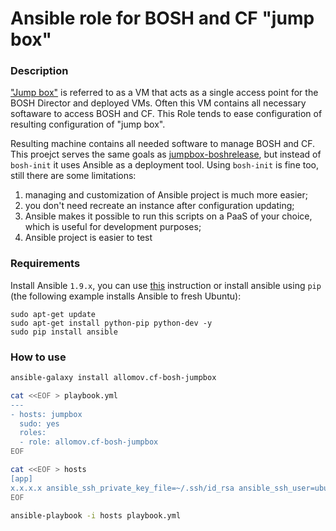 # Ansible role for BOSH and CF "jump box"

### Description

["Jump box"](https://bosh.io/docs/terminology.html#jumpbox) is referred to as a VM that acts as a single access point for the BOSH Director and deployed VMs. Often this VM contains all necessary softaware to access BOSH and CF. This Role tends to ease configuration of resulting configuration of "jump box".

Resulting machine contains all needed software to manage BOSH and CF. This proejct serves the same goals as [jumpbox-boshrelease](https://github.com/cloudfoundry-community/jumpbox-boshrelease), but instead of `bosh-init` it uses Ansible as a deployment tool. Using `bosh-init` is fine too, still there are some limitations:

1. managing and customization of Ansible project is much more easier;
1. you don't need recreate an instance after configuration updating;
1. Ansible makes it possible to run this scripts on a PaaS of your choice, which is useful for development purposes;
1. Ansible project is easier to test

### Requirements

Install Ansible `1.9.x`, you can use [this](http://docs.ansible.com/ansible/intro_installation.html) instruction or install ansible using `pip` (the following example installs Ansible to fresh Ubuntu):
```
sudo apt-get update
sudo apt-get install python-pip python-dev -y
sudo pip install ansible
```

### How to use 

```bash
ansible-galaxy install allomov.cf-bosh-jumpbox

cat <<EOF > playbook.yml
---
- hosts: jumpbox
  sudo: yes
  roles: 
  - role: allomov.cf-bosh-jumpbox
EOF

cat <<EOF > hosts
[app]
x.x.x.x ansible_ssh_private_key_file=~/.ssh/id_rsa ansible_ssh_user=ubuntu
EOF

ansible-playbook -i hosts playbook.yml
```
